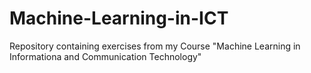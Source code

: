# Machine-Learning-in-ICT
Repository containing exercises from my Course "Machine Learning in Informationa and Communication Technology"
